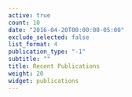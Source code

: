 ```yaml
---
active: true
count: 10
date: "2016-04-20T00:00:00-05:00"
exclude_selected: false
list_format: 4
publication_type: "-1"
subtitle: ""
title: Recent Publications
weight: 20
widget: publications
---
```


